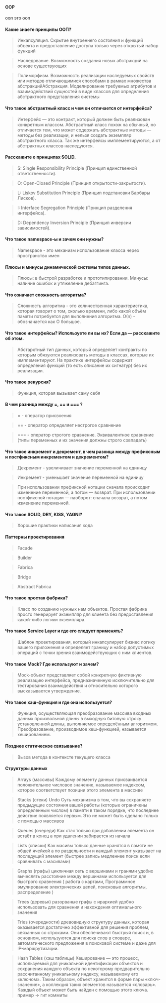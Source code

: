 #### OOP

ооп это ооп

#### Какие знаете принципы ООП?

> Инкапсуляция. Скрытие внутреннего состояния и функций объекта и предоставление доступа только через открытый
> набор функций

> Наследование. Возможность создания новых абстракций на основе существующих

> Полиморфизм. Возможность реализации наследуемых свойств или методов отличающимися способами в рамках
> множества абстракцийАбстракция. Моделирование требуемых атрибутов и взаимодействий сущностей в виде классов для определения
> абстрактного представления системы

#### Что такое абстрактный класс и чем он отличается от интерфейса?

> Интерфейс — это контракт, который должен быть реализован конкретным классом. Абстрактный класс похож на обычный, 
> но отличается тем, что может содержать абстрактные методы — методы без реализации, и нельзя создать экземпляр
> абстрактного класса. Так же интерфейсы имплементируются, а от абстрактных классов наследуются.

#### Расскажите о принципах SOLID.

> S: Single Responsibility Principle (Принцип единственной ответственности).

> O: Open-Closed Principle (Принцип открытости-закрытости).

> L: Liskov Substitution Principle (Принцип подстановки Барбары Лисков).

> I: Interface Segregation Principle (Принцип разделения интерфейса).

> D: Dependency Inversion Principle (Принцип инверсии зависимостей).

#### Что такое namespace-ы и зачем они нужны?

> Namespace - это механизм использование класса через пространство имен

#### Плюсы и минусы динамической системы типов данных.

> Плюсы: в быстрой разработке и прототипировании. Минусы: наличие ошибок и утяжеление дебаггинга.

#### Что означает сложность алгоритма?

> Сложность алгоритма - это количественная характеристика, которая говорит о том, сколько времени, либо какой объём
> памяти потребуется для выполнения алгоритма. О(n) - обозначается как О большое.

 

#### Что такое интерфейсы? Используете ли вы их? Если да — расскажите об этом.

> Абстарктный тип данных, который определяет контракты по которым обязуются реализовать методы в классах, которые
> их имплементируют.
> На практике интерфейсы содержат определения функций (то есть описание их сигнатур) без их реализации.

          

#### Что такое рекурсия?

> Функция, которая вызывает саму себя

#### В чем разница между =, == и === ?

> = - оператор присвоения

> == - оператор определяет нестрогое сравнение

> === - оператор строгого сравнение. Эквивалентное сравнение (типы переменных и их значения должны строго совпадать)

#### Что такое инкремент и декремент, в чем разница между префиксным и постфиксным инкрементом и декрементом?

> Декремент - увеличивает значение переменной на единицу

> Инкремент - уменьшает значение переменной на единицу

> При использовании префиксной нотации сначала происходит изменение переменной, а потом — возврат. При
> использовании постфиксной нотации — наоборот: сначала возврат, а потом изменение переменной.

#### Что такое SOLID, DRY, KISS, YAGNI?

> Хорошие практики написания кода

#### Паттерны проектирования

> Facade

> Builder

> Fabrica

> Bridge

> Abstract Fabrica

#### Что такое простая фабрика?

> Класс по созданию нужных нам объектов. Простая фабрика просто генерирует экземпляр для клиента без предоставления
> какой-либо логики экземпляра.

#### Что такое Service Layer и где его следует применять?

> Шаблон проектирования, который инкапсулирует бизнес логику вашего приложения и определяет границу и набор
> допустимых операций с точки зрения взаимодействующих с ним клиентов.

#### Что такое Mock? Где используют и зачем?

> Mock-объект представляет собой конкретную фиктивную реализацию интерфейса, предназначенную исключительно для
> тестирования взаимодействия и относительно которого высказывается утверждение.

#### Что такое хэш-функция и где она используется?

> Функция, осуществляющая преобразование массива входных данных произвольной длины в выходную битовую строку
> установленной длины, выполняемое определённым алгоритмом. Преобразование, производимое хеш-функцией, 
> называется хешированием.

#### Позднее статическое связывание?

> Вызов метода в контексте текущего класса


#### Структуры данных

> Arrays (массивы) Каждому элементу данных присваивается положительное числовое значение, называемое индексом, 
> которое соответствует позиции этого элемента в массиве

> Stacks (стеки) Undo Суть механизма в том, что вы сохраняете предыдущие состояния вашей работы (которые ограничены определенным числом) 
> в памяти в таком порядке, что последнее действие появляется первым. Это не может быть сделано только с помощью массивов

> Queues (очереди) Как стэк только при добавлении элемента он встаёт в конец а при удалении забирается из начала

> Lists (списки) Как масивы только данные хранятся в памяти не общей ячейкой а по раздельности и 
> каждый элемент указывает на последущий элемент (быстрее запись медленнее поиск если сравнивать с масивами)

> Graphs (графы) цикличная сеть с вершинами и гранями удобно вычеслять расстояние между вершинами используется для быстрого сравнения 
> ( работа с картами, Программное эмулирование электрических цепей, поисковые алгоритмы, распределение )

> Trees (деревья) разорваные графы с ирархией удобно использовать для сравнения и нахождения оптимального значения

> Tries (очередности) древовидную структуру данных, которая оказывается достаточно эффективной для решения проблем, 
> связанных со строками. Они обеспечивают быстрый поиск и, в основном, используются для поиска слов в словаре, 
> автоматического предложения в поисковой системе и даже для IP-маршрутизации.
 
> Hash Tables (хэш таблицы) Хеширование — это процесс, используемый для уникальной идентификации объектов и 
> сохранения каждого объекта по некоторому предварительно рассчитанному уникальному индексу, называемому его «ключом». 
> Таким образом, объект хранится в форме пары «ключ-значение», а коллекция таких элементов называется «словарь». 
> Каждый объект может быть найден с помощью этого ключа. пример -> гит коммиты
